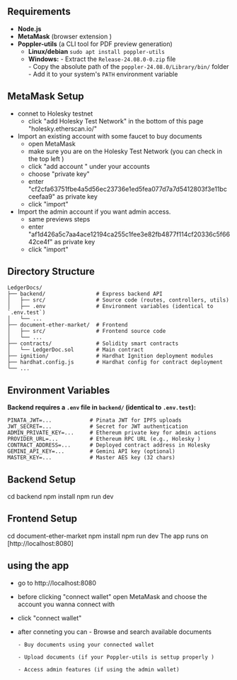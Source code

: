 ## Requirements
- **Node.js** 
- **MetaMask** (browser extension )
- **Poppler-utils** (a CLI tool for PDF preview generation)
   - **Linux/debian** `sudo apt install poppler-utils`
   - **Windows:**    - Extract the `Release-24.08.0-0.zip` file  
                     - Copy the absolute path of the `poppler-24.08.0/Library/bin/` folder  
                     - Add it to your system's `PATH` environment variable  


##  MetaMask Setup 
   - connet to Holesky testnet 
      - click "add Holesky Test Network" in the bottom of this page "holesky.etherscan.io/"
   - Import an existing account with some faucet to  buy documents  
      - open MetaMask 
      - make sure you are on the Holesky Test Network (you can check in the top left )
      - click "add account " under your accounts 
      - choose "private key"
      - enter   "cf2cfa63751fbe4a5d56ec23736e1ed5fea077d7a7d5412803f3e11bcceefaa9"  as private key
      - click "import"
   - Import the admin account  if you want admin access.
      - same previews steps
      - enter   "af1d426a5c7aa4ace12194ca255c1fee3e82fb4877f114cf20336c5f6642ce4f" as private key 
      - click "import"





## Directory Structure
```
LedgerDocs/
├── backend/                # Express backend API
│   ├── src/                # Source code (routes, controllers, utils)
│   ├── .env                # Environment variables (identical to `.env.test`)
│   └── ...
├── document-ether-market/  # Frontend 
│   ├── src/                # Frontend source code
│   └── ...
├── contracts/              # Solidity smart contracts
│   └── LedgerDoc.sol       # Main contract
├── ignition/               # Hardhat Ignition deployment modules
├── hardhat.config.js       # Hardhat config for contract deployment
└── ...
```



## Environment Variables
**Backend requires a `.env` file in `backend/` (identical to `.env.test`):**
```
PINATA_JWT=...            # Pinata JWT for IPFS uploads
JWT_SECRET=...            # Secret for JWT authentication
ADMIN_PRIVATE_KEY=...     # Ethereum private key for admin actions
PROVIDER_URL=...          # Ethereum RPC URL (e.g., Holesky )
CONTRACT_ADDRESS=...      # Deployed contract address in Holesky 
GEMINI_API_KEY=...        # Gemini API key (optional)
MASTER_KEY=...            # Master AES key (32 chars)
```







## Backend Setup
   cd backend
   npm install
   npm run dev

## Frontend Setup
   cd document-ether-market
   npm install
   npm run dev
   The app runs on [http://localhost:8080]




##  using the app 
- go to http://localhost:8080
- before clicking "connect wallet" open MetaMask and choose the account you wanna connect with 
- click "connect wallet" 
- after conneting you can 
      - Browse and search available documents

      - Buy documents using your connected wallet 

      - Upload documents (if your Poppler-utils is settup properly )

      - Access admin features (if using the admin wallet)

